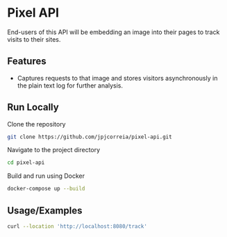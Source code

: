
# Pixel API

End-users of this API will be embedding an image into their pages to track visits to their sites.


## Features

- Captures requests to that image and stores visitors asynchronously in the plain text log for further analysis.


## Run Locally

Clone the repository
```bash
git clone https://github.com/jpjcorreia/pixel-api.git
```

Navigate to the project directory
```bash
cd pixel-api
```

Build and run using Docker
```bash
docker-compose up --build
```


## Usage/Examples

```bash
curl --location 'http://localhost:8080/track'
```


